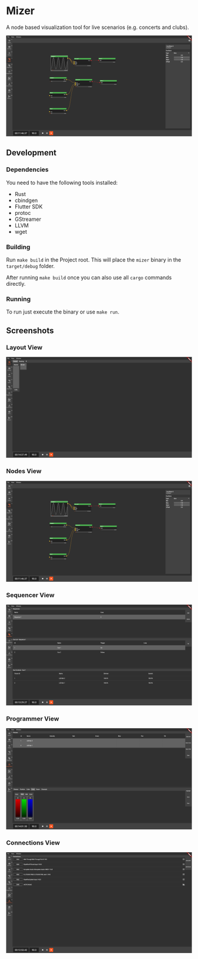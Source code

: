 # Mizer

A node based visualization tool for live scenarios (e.g. concerts and clubs).

![Nodes View](docs/screenshots/nodes_view.png)

## Development

### Dependencies

You need to have the following tools installed:

* Rust
* cbindgen
* Flutter SDK
* protoc
* GStreamer
* LLVM
* wget

### Building

Run `make build` in the Project root. This will place the `mizer` binary in the `target/debug` folder.

After running `make build` once you can also use all `cargo` commands directly.

### Running

To run just execute the binary or use `make run`.

## Screenshots

### Layout View
![Layout View](docs/screenshots/layout.png)

### Nodes View
![Nodes View](docs/screenshots/nodes_view.png)

### Sequencer View
![Sequencer View](docs/screenshots/sequencer.png)

### Programmer View
![Programmer View](docs/screenshots/programmer.png)

### Connections View
![Connections View](docs/screenshots/connections.png)
